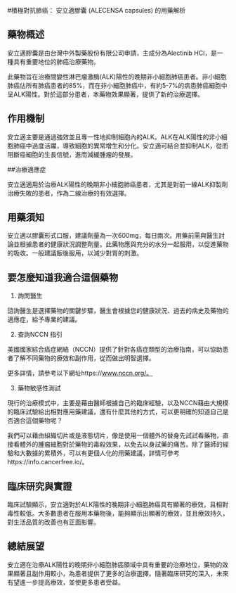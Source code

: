 #積極對抗肺癌： 安立適膠囊 (ALECENSA capsules) 的用藥解析

## 藥物概述

安立適膠囊是由台灣中外製藥股份有限公司申請，主成分為Alectinib HCl，是一種具有重要地位的肺癌治療藥物。

此藥物旨在治療間變性淋巴瘤激酶(ALK)陽性的晚期非小細胞肺癌患者。非小細胞肺癌佔所有肺癌患者的85%，而在非小細胞肺癌中，有約5-7%的病患肺癌細胞中呈ALK陽性。對於這部分患者，本藥物效果顯著，提供了新的治療選擇。

## 作用機制

安立適主要是通過強效並且專一性地抑制細胞內的ALK。ALK在ALK陽性的非小細胞肺癌中過度活躍，導致細胞的異常增生和分化。安立適可結合並抑制ALK，從而阻斷癌細胞的生長信號，進而減緩腫瘤的發展。

##治療適應症

安立適適用於治療ALK陽性的晚期非小細胞肺癌患者，尤其是對前一線ALK抑製劑治療失敗的患者，作為二線治療的有效選擇。

## 用藥須知

安立適以膠囊形式口服，建議劑量為一次600mg，每日兩次。用藥前需與醫生討論並根據患者的健康狀況調整劑量。此藥物應與充分的水分一起服用，以促進藥物的吸收。一般建議飯後服用，以減少對胃的刺激。

## 要怎麼知道我適合這個藥物 

1. 詢問醫生  

諮詢醫生是選擇藥物的關鍵步驟，醫生會根據您的健康狀況、過去的病史及藥物的適應症，給予專業的建議。

2. 查詢NCCN 指引  

美國國家綜合癌症網絡（NCCN）提供了針對各癌症類型的治療指南，可以協助患者了解不同藥物的療效和副作用，從而做出明智選擇。

更多詳情，請參考以下網址https://www.nccn.org/。

3. 藥物敏感性測試  

現行的治療模式中，主要是藉由醫師根據自己的臨床經驗，以及NCCN藉由大規模的臨床試驗給出相對應用藥建議，還有什麼其他的方式，可以更明確的知道自己是否適合這個藥物呢？   

我們可以藉由組織切片或是液態切片，像是使用一個體外的替身先試試看藥物，直接看體外的腫瘤細胞對於藥物的毒殺效果，以免去以身試藥的痛苦。除了醫師的經驗和大數據的累積外，可以有更個人化的用藥建議，詳情可參考https://info.cancerfree.io/。

## 臨床研究與實證

臨床試驗顯示，安立適對於ALK陽性的晚期非小細胞肺癌具有顯著的療效，且相對毒性較低。大多數患者在服用本藥物後，能夠顯示出顯著的療效，並且療效持久，對生活品質的改善也有正面影響。

## 總結展望

安立適在治療ALK陽性的晚期非小細胞肺癌領域中具有重要的治療地位，藥物的效果顯著且副作用較小，為患者提供了更多的治療選擇。隨著臨床研究的深入，未來有望進一步提高療效，並使更多患者受益。